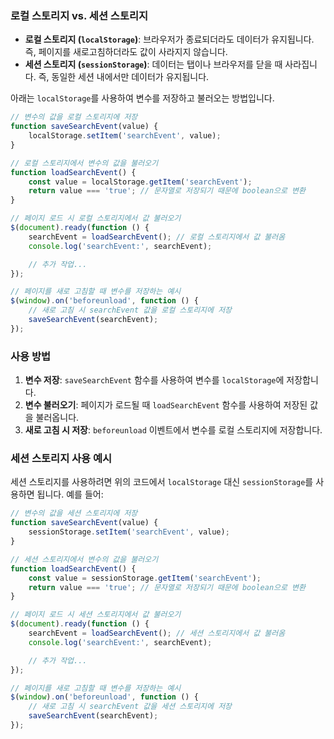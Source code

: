 
### 로컬 스토리지 vs. 세션 스토리지

- **로컬 스토리지 (`localStorage`)**: 브라우저가 종료되더라도 데이터가 유지됩니다. 즉, 페이지를 새로고침하더라도 값이 사라지지 않습니다.
- **세션 스토리지 (`sessionStorage`)**: 데이터는 탭이나 브라우저를 닫을 때 사라집니다. 즉, 동일한 세션 내에서만 데이터가 유지됩니다.


아래는 `localStorage`를 사용하여 변수를 저장하고 불러오는 방법입니다.
```js
// 변수의 값을 로컬 스토리지에 저장
function saveSearchEvent(value) {
    localStorage.setItem('searchEvent', value);
}

// 로컬 스토리지에서 변수의 값을 불러오기
function loadSearchEvent() {
    const value = localStorage.getItem('searchEvent');
    return value === 'true'; // 문자열로 저장되기 때문에 boolean으로 변환
}

// 페이지 로드 시 로컬 스토리지에서 값 불러오기
$(document).ready(function () {
    searchEvent = loadSearchEvent(); // 로컬 스토리지에서 값 불러옴
    console.log('searchEvent:', searchEvent);

    // 추가 작업...
});

// 페이지를 새로 고침할 때 변수를 저장하는 예시
$(window).on('beforeunload', function () {
    // 새로 고침 시 searchEvent 값을 로컬 스토리지에 저장
    saveSearchEvent(searchEvent);
});

```


### 사용 방법

1. **변수 저장**: `saveSearchEvent` 함수를 사용하여 변수를 `localStorage`에 저장합니다.
2. **변수 불러오기**: 페이지가 로드될 때 `loadSearchEvent` 함수를 사용하여 저장된 값을 불러옵니다.
3. **새로 고침 시 저장**: `beforeunload` 이벤트에서 변수를 로컬 스토리지에 저장합니다.


### 세션 스토리지 사용 예시

세션 스토리지를 사용하려면 위의 코드에서 `localStorage` 대신 `sessionStorage`를 사용하면 됩니다. 예를 들어:


```js
// 변수의 값을 세션 스토리지에 저장
function saveSearchEvent(value) {
    sessionStorage.setItem('searchEvent', value);
}

// 세션 스토리지에서 변수의 값을 불러오기
function loadSearchEvent() {
    const value = sessionStorage.getItem('searchEvent');
    return value === 'true'; // 문자열로 저장되기 때문에 boolean으로 변환
}

// 페이지 로드 시 세션 스토리지에서 값 불러오기
$(document).ready(function () {
    searchEvent = loadSearchEvent(); // 세션 스토리지에서 값 불러옴
    console.log('searchEvent:', searchEvent);

    // 추가 작업...
});

// 페이지를 새로 고침할 때 변수를 저장하는 예시
$(window).on('beforeunload', function () {
    // 새로 고침 시 searchEvent 값을 세션 스토리지에 저장
    saveSearchEvent(searchEvent);
});

```




